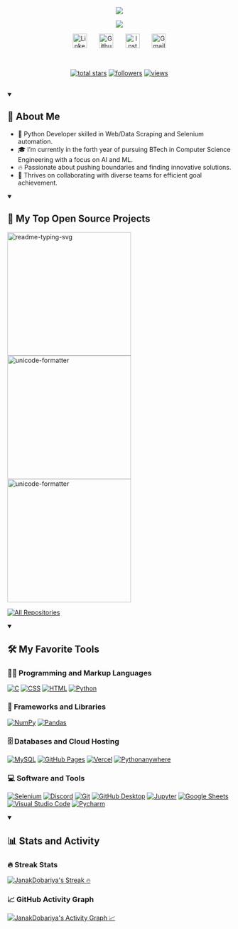 <p align="center">
  <a href="https://github.com/JanakDobariya/" target="_blank">
        <img src="https://readme-typing-svg.demolab.com/?lines=Hey!%20I'm%20Janak%20Dobariya&font=Fira%20Code&repeat=false&center=true&width=450&height=45&color=70a5fd&vCenter=true&pause=1000&size=28&duration=1" />
  </a>
</p>

<p align="center">
  <a href="https://github.com/JanakDobariya/" target="_blank">
    <img src="https://readme-typing-svg.demolab.com/?lines=Python%20Developer;&font=Fira%20Code&center=true&width=440&height=45&color=70a5fd&vCenter=true&pause=1000&size=22" /></a>
</p>

<!-- Social icons section -->
<p align="center">
  <a href="https://www.linkedin.com/in/janakdobariya/" target="_blank">
    <img width="32px" alt="LinkedIn" title="LinkedIn" src="https://skillicons.dev/icons?i=linkedin&theme=light"/></a>
  &#8287;&#8287;&#8287;&#8287;&#8287;
  <a href="https://github.com/JanakDobariya/" target="_blank">
    <img width="32px" alt="Github" title="Github" src="https://cdn.simpleicons.org/github/70a5fd"></a>
  &#8287;&#8287;&#8287;&#8287;&#8287;
  <a href="https://instacapture.mrsoni.me/@JanakDobariya" target="_blank">
    <img width="32px" alt="Instagram" title="Instagram" src="https://cdn.simpleicons.org/instagram/70a5fd"/></a>
  &#8287;&#8287;&#8287;&#8287;&#8287;
  <a href="mailto:janakdobariya31@gmail.com" target="_blank">
    <img width="32px" alt="Gmail" title="Gmail" src="https://cdn.simpleicons.org/gmail/70a5fd"/></a>
 </p>

<br/>

<!-- Social badges section- https://github.com/prathmeshsoni/Custom-Icon-Badges -->
<p align="center">
  <a href="https://github.com/JanakDobariya?tab=repositories&sort=stargazers" target="_blank">
    <img alt="total stars" title="Total stars on GitHub" src="https://custom-icons-badges.vercel.app/github/stars/?username=JanakDobariya"/></a>
  <a href="https://github.com/JanakDobariya?tab=followers" target="_blank">
    <img alt="followers" title="Follow me on Github" src="https://custom-icons-badges.vercel.app/github/followers/?username=JanakDobariya"/></a>
  <a href="https://github.com/JanakDobariya" target="_blank">
    <img alt="views" title="GitHub profile views" src="https://custom-icons-badges.vercel.app/github/visitors/?username=JanakDobariya"/></a>
</p>

<br/>

<details open> 
  <summary>
    <h2>
        📖 About Me
    </h2>
  </summary>
  
- 🐍 Python Developer skilled in Web/Data Scraping and Selenium automation.
- 🎓 I’m currently in the forth year of pursuing BTech in Computer Science Engineering with a focus on AI and ML.
- 🔥 Passionate about pushing boundaries and finding innovative solutions.
- 🤝 Thrives on collaborating with diverse teams for efficient goal achievement.
  
</details>

<details open> 
  <summary><h2>📘 My Top Open Source Projects</h2></summary>

  <!-- Repo info cards - https://github.com/anuraghazra/github-readme-stats -->
  <p align="left">
    <a href="https://github.com/JanakDobariya/5bestincity-scraping" target="_blank"><img width="278" src="https://denvercoder1-github-readme-stats.vercel.app/api/pin/?username=JanakDobariya&repo=5bestincity-scraping&theme=react&bg_color=1F222E&title_color=70a5fd&hide_border=true&icon_color=F8D866" alt="readme-typing-svg"></a>
   <a href="https://github.com/JanakDobariya/JanakDobariya" target="_blank"><img width="278" src="https://denvercoder1-github-readme-stats.vercel.app/api/pin/?username=JanakDobariya&repo=JanakDobariya&theme=react&bg_color=1F222E&title_color=70a5fd&hide_border=true&icon_color=F8D866" alt="unicode-formatter"></a>
      <a href="https://github.com/JanakDobariya/depop.com-scraping" target="_blank"><img width="278" src="https://denvercoder1-github-readme-stats.vercel.app/api/pin/?username=JanakDobariya&repo=JanakDobariya&theme=react&bg_color=1F222E&title_color=70a5fd&hide_border=true&icon_color=F8D866" alt="unicode-formatter"></a>
  </p>

  <a href="https://github.com/JanakDobariya?tab=repositories&sort=stargazers" target="_blank"><img alt="All Repositories" title="All Repositories" src="https://custom-icon-badges.demolab.com/badge/-Click%20Here%20For%20All%20My%20Repos-1F222E?style=for-the-badge&logoColor=white&logo=repo"/></a>
</details>

<details open> 
  <summary><h2>🛠️ My Favorite Tools</h2></summary>
  <!-- Some badges are from https://github.com/Ileriayo/markdown-badges -->

  <h3>👨‍💻 Programming and Markup Languages</h3>

  <p>
      <a href="https://github.com/search?q=user%3AJanakDobariya+language%3Ac" target="_blank"><img alt="C" src="https://custom-icon-badges.demolab.com/badge/C-03599C.svg?logo=c-in-hexagon&logoColor=white"></a>
      <a href="https://github.com/search?q=user%3AJanakDobariya+language%3Acss" target="_blank"><img alt="CSS" src="https://img.shields.io/badge/CSS-1572B6.svg?logo=css3&logoColor=white"></a>
      <a href="https://github.com/search?q=user%3AJanakDobariya+language%3Ahtml" target="_blank"><img alt="HTML" src="https://img.shields.io/badge/HTML-E34F26.svg?logo=html5&logoColor=white"></a>
      <a href="https://github.com/search?q=user%3AJanakDobariya+language%3Apython" target="_blank"><img alt="Python" src="https://img.shields.io/badge/Python-14354C.svg?logo=python&logoColor=white"></a>

  </p>

  <h3>🧰 Frameworks and Libraries</h3>

  <p>
      <a href="#" target="_blank"><img alt="NumPy" src="https://img.shields.io/badge/Numpy-013243.svg?logo=numpy&logoColor=white"></a>
      <a href="#" target="_blank"><img alt="Pandas" src="https://img.shields.io/badge/Pandas-150458.svg?logo=pandas&logoColor=white"></a>
  </p>

  <h3>🗄️ Databases and Cloud Hosting</h3>

  <p>
      <a href="#" target="_blank"><img alt="MySQL" src="https://img.shields.io/badge/MySQL-00f.svg?logo=mysql&logoColor=white"></a>
      <a href="#" target="_blank"><img alt="GitHub Pages" src="https://img.shields.io/badge/GitHub%20Pages-327FC7.svg?logo=github&logoColor=white"></a>
      <a href="#" target="_blank"><img alt="Vercel" src="https://img.shields.io/badge/Vercel-000000.svg?logo=vercel&logoColor=white"></a>
      <a href="#" target="_blank"><img alt="Pythonanywhere" src="https://img.shields.io/badge/Pythonanywhere-1d9fd7.svg?logo=Pythonanywhere&logoColor=white"></a>
  </p>

  <h3>💻 Software and Tools</h3>

  <p>
      <a href="#" target="_blank"><img alt="Selenium" src="https://img.shields.io/badge/Selenium-43b02a.svg?logo=selenium&logoColor=white"></a>
      <a href="#" target="_blank"><img alt="Discord" src="https://img.shields.io/badge/-Discord-5865F2.svg?logo=discord&logoColor=white"></a>
      <a href="#" target="_blank"><img alt="Git" src="https://img.shields.io/badge/Git-F05033.svg?logo=git&logoColor=white"></a>
      <a href="#" target="_blank"><img alt="GitHub Desktop" src="https://img.shields.io/badge/GitHub%20Desktop-8034A9.svg?logo=github&logoColor=white"></a>
      <a href="#" target="_blank"><img alt="Jupyter" src="https://img.shields.io/badge/Jupyter-F37626.svg?logo=Jupyter&logoColor=white"></a>
      <a href="#" target="_blank"><img alt="Google Sheets" src="https://img.shields.io/badge/Sheets-34A853.svg?logo=google%20sheets&logoColor=white"></a>
      <a href="#" target="_blank"><img alt="Visual Studio Code" src="https://img.shields.io/badge/Visual%20Studio%20Code-0078d7.svg?logo=visual-studio-code&logoColor=white"></a>
      <a href="#" target="_blank"><img alt="Pycharm" src="https://img.shields.io/badge/Pycharm-0dbdf5?logo=Pycharm&logoColor=white"></a>
  </p>
</details>

<details open> 
  <summary><h2>📊 Stats and Activity</h2></summary>

  <h3>🔥 Streak Stats</h3>

  <!-- GitHub Readme Streak Stats - https://github.com/DenverCoder1/github-readme-streak-stats -->
  <p>
    <a href="https://github.com/JanakDobariya" target="_blank">
      <img title="JanakDobariya's Streak 🔥" alt="JanakDobariya's Streak 🔥" src="https://nirzak-streak-stats.vercel.app/?user=JanakDobariya&theme=tokyonight"/>
    </a>
  </p>

  <h3>📈 GitHub Activity Graph</h3>

  <a href="https://github.com/JanakDobariya" target="_blank"><img alt="JanakDobariya's Activity Graph 📈" src="https://github-readme-activity-graph.vercel.app/graph/?username=JanakDobariya&bg_color=1F222E&color=70a5fd&line=bf91f3&point=FFFFFF&hide_border=true" /></a>
      
</details>
